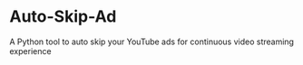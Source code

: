 # Auto-Skip-Ad
A Python tool to auto skip your YouTube ads for continuous video streaming experience
